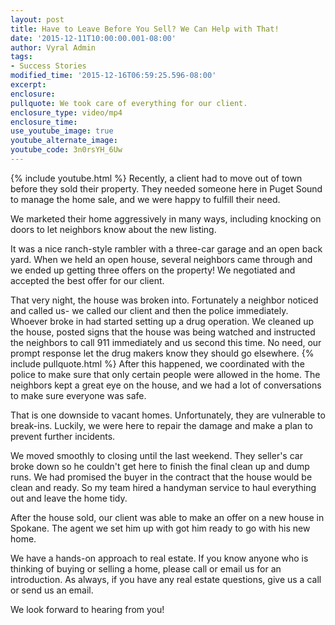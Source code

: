 ```yaml
---
layout: post
title: Have to Leave Before You Sell? We Can Help with That!
date: '2015-12-11T10:00:00.001-08:00'
author: Vyral Admin
tags:
- Success Stories
modified_time: '2015-12-16T06:59:25.596-08:00'
excerpt:
enclosure:
pullquote: We took care of everything for our client.
enclosure_type: video/mp4
enclosure_time:
use_youtube_image: true
youtube_alternate_image:
youtube_code: 3n0rsYH_6Uw
---
```

{% include youtube.html %}
Recently, a client had to move out of town before they sold their property. They needed someone here in Puget Sound to manage the home sale, and we were happy to fulfill their need.

We marketed their home aggressively in many ways, including knocking on doors to let neighbors know about the new listing.

It was a nice ranch-style rambler with a three-car garage and an open back yard. When we held an open house, several neighbors came through and we ended up getting three offers on the property! We negotiated and accepted the best offer for our client.

That very night, the house was broken into. Fortunately a neighbor noticed and called us- we called our client and then the police immediately. Whoever broke in had started setting up a drug operation. We cleaned up the house, posted signs that the house was being watched and instructed the neighbors to call 911 immediately and us second this time. No need, our prompt response let the drug makers know they should go elsewhere.
{% include pullquote.html %}
After this happened, we coordinated with the police to make sure that only certain people were allowed in the home. The neighbors kept a great eye on the house, and we had a lot of conversations to make sure everyone was safe.

That is one downside to vacant homes. Unfortunately, they are vulnerable to break-ins. Luckily, we were here to repair the damage and make a plan to prevent further incidents.

We moved smoothly to closing until the last weekend. They seller's car broke down so he couldn't get here to finish the final clean up and dump runs. We had promised the buyer in the contract that the house would be clean and ready. So my team hired a handyman service to haul everything out and leave the home tidy.

After the house sold, our client was able to make an offer on a new house in Spokane. The agent we set him up with got him ready to go with his new home.

We have a hands-on approach to real estate. If you know anyone who is thinking of buying or selling a home, please call or email us for an introduction. As always, if you have any real estate questions, give us a call or send us an email.

We look forward to hearing from you!

